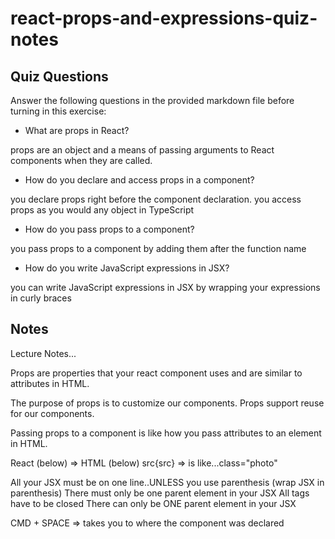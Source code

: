 # react-props-and-expressions-quiz-notes

## Quiz Questions

Answer the following questions in the provided markdown file before turning in this exercise:

- What are props in React?

props are an object and a means of passing arguments to React components when they are called.

- How do you declare and access props in a component?

you declare props right before the component declaration. you access props as you would any object in TypeScript

- How do you pass props to a component?

you pass props to a component by adding them after the function name

- How do you write JavaScript expressions in JSX?

you can write JavaScript expressions in JSX by wrapping your expressions in curly braces

## Notes

Lecture Notes...

Props are properties that your react component uses and are similar to attributes in HTML.

The purpose of props is to customize our components. Props support reuse for our components.

Passing props to a component is like how you pass attributes to an element in HTML.

React (below) => HTML (below)
src{src} => is like...class="photo"

All your JSX must be on one line..UNLESS you use parenthesis (wrap JSX in parenthesis)
There must only be one parent element in your JSX
All tags have to be closed
There can only be ONE parent element in your JSX

CMD + SPACE => takes you to where the component was declared
